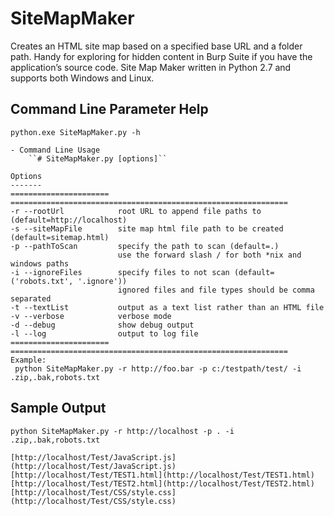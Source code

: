 # SiteMapMaker
Creates an HTML site map based on a specified base URL and a folder path.  Handy for exploring for hidden content in Burp Suite if you have the application’s source code.
Site Map Maker written in Python 2.7 and supports both Windows and Linux.

## Command Line Parameter Help

```
python.exe SiteMapMaker.py -h

- Command Line Usage
	``# SiteMapMaker.py [options]``

Options
-------
====================== ==============================================================
-r --rootUrl            root URL to append file paths to (default=http://localhost)
-s --siteMapFile        site map html file path to be created (default=sitemap.html)
-p --pathToScan         specify the path to scan (default=.)
                        use the forward slash / for both *nix and windows paths
-i --ignoreFiles        specify files to not scan (default=('robots.txt', '.ignore'))
                        ignored files and file types should be comma separated 
-t --textList           output as a text list rather than an HTML file
-v --verbose            verbose mode
-d --debug              show debug output
-l --log                output to log file
====================== ==============================================================
Example:
 python SiteMapMaker.py -r http://foo.bar -p c:/testpath/test/ -i .zip,.bak,robots.txt

```

## Sample Output
```
python SiteMapMaker.py -r http://localhost -p . -i .zip,.bak,robots.txt
```
```
[http://localhost/Test/JavaScript.js](http://localhost/Test/JavaScript.js)
[http://localhost/Test/TEST1.html](http://localhost/Test/TEST1.html)
[http://localhost/Test/TEST2.html](http://localhost/Test/TEST2.html)
[http://localhost/Test/CSS/style.css](http://localhost/Test/CSS/style.css)
```
